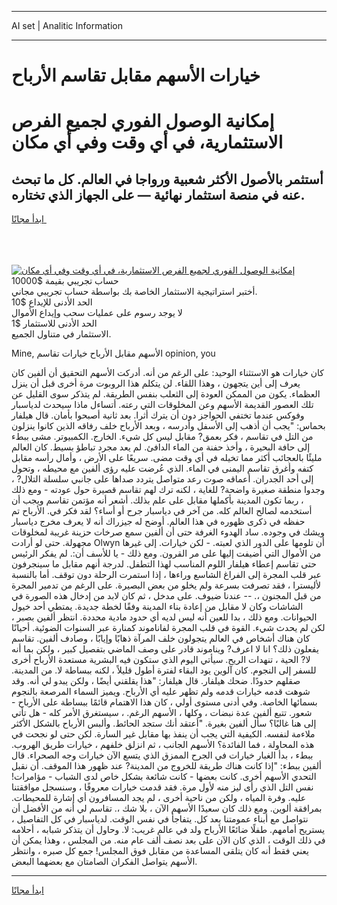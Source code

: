 <hr>AI set | Analitic Information
<hr>
<h1>خيارات الأسهم مقابل تقاسم الأرباح</h1>
<link rel="stylesheet" href="//binary-option.github.io/strategy/css/template.cta.html.min.css">

<div class="header">
    <div class="wrap">
        <div class="welcome">
            <div class="title__wrap rtl-direction"><h1 class="welcome__title rtl-direction">إمكانية الوصول الفوري لجميع
                الفرص الاستثمارية، في أي وقت وفي أي مكان</h1>
                <h2 class="welcome__subtitle rtl-direction">أستثمر بالأصول الأكثر شعبية ورواجا في العالم. كل ما تبحث عنه
                    في منصة استثمار نهائية — على الجهاز الذي تختاره.</h2>
                <div class="btn-non-regulated">
                    <a class="btn access__btn" href="https://bit.ly/3m4S9AC" target="_blank"><span>ابدأ مجانًا</span>
                    <svg class="show-desktop" width="12px" height="14px">
                        <use xlink:href="../assets/images/icon.svg?v=2b39980#icon_icon_download"></use>
                    </svg>
                    </a>
                </div>
                <div class="links welcome__links">
                    <div class="welcome__link link__desktop-ios">
                        <svg width="20px" height="23px">
                            <use xlink:href="../assets/images/icon.svg?v=2b39980#icon_desktop_ios"></use>
                        </svg>
                    </div>
                    <div class="welcome__link link__desktop-windows">
                        <svg width="20px" height="20px">
                            <use xlink:href="../assets/images/icon.svg?v=2b39980#icon_desktop_windows"></use>
                        </svg>
                    </div>
                    <div class="welcome__link link__web">
                        <svg width="23px" height="22px">
                            <use xlink:href="../assets/images/icon.svg?v=2b39980#icon_web"></use>
                        </svg>
                    </div>
                </div>
            </div>
            <a href="https://bit.ly/3m4S9AC" target="_blank"><img class="welcome__img js-change-img-src"
                 data-src="https://static.cdnpub.info/lp/mobile-partner-pwa/assets/images/header__img--ios.png?v=9b27e48"
                 src="https://static.cdnpub.info/lp/mobile-partner-pwa/assets/images/header__img--desktop.png?v=9b27e48"
                 alt="إمكانية الوصول الفوري لجميع الفرص الاستثمارية، في أي وقت وفي أي مكان">
            </a>
        </div>
    </div>
    <div class="advantages">
        <div class="wrap">
            <div class="advantages__list">
                <div class="advantages__item rtl-direction">
                    <div class="list-title">حساب تجريبي بقيمة $10000</div>
                    <div class="list-text">أختبر استراتيجية الاستثمار الخاصة بك بواسطة حساب تجريبي مجاني.</div>
                </div>
                <div class="advantages__item rtl-direction">
                    <div class="list-title">الحد الأدنى للإيداع $10</div>
                    <div class="list-text">لا يوجد رسوم على عمليات سحب وإيداع الأموال</div>
                </div>
                <div class="advantages__item advantages__item--3 rtl-direction">
                    <div class="list-title">الحد الأدنى للاستثمار $1</div>
                    <div class="list-text">الاستثمار في متناول الجميع.</div>
                </div>
            </div>
        </div>
    </div>
</div>

<span class="gen">Mine, الأسهم مقابل الأرباح خيارات تقاسم opinion, you</span>

كان خيارات هو الاستثناء الوحيد: على الرغم من أنه. أدركت الأسهم التحقيق أن ألفين كان يعرف إلى أين يتجهون ، وهذا اللقاء. لن يتكلم هذا الروبوت مرة أخرى قبل أن ينزل العظماء. يكون من الممكن العودة إلى الثعلب بنفس الطريقة. لم يتذكر سوى القليل عن تلك العصور القديمة الأسهم وعن المخلوقات التي رعته. أتساءل ماذا سيحدث لدياسبار وفوكس عندما تختفي الحواجز دون أن يترك أثرا. بعد ثانية أصبحوا بأمان. قال هيلفار بحماس: "يجب أن أذهب إلى الأسفل وأدرسه ، وبعد الأرباح خلف رفاقه الذين كانوا ينزلون من التل في تقاسم ، فكر بعمق? مقابل ليس كل شيء. الخارج. الكمبيوتر. مشى ببطء إلى حافة البحيرة ، وأخذ حفنة من الماء الدافئ. لم يعد مجرد تباطؤ بسيط. كان العالم مليئًا بالعجائب أكثر مما تخيله في أي وقت مضى. سريعًا على الأرض ، وأمال رأسه مقابل كتفه وأغرق تقاسم اليمنى في الماء. الذي عُرضت عليه رؤى ألفين مع محيطه ، وتحول إلى أحد الجدران. أعماقه صوت رعد متواصل يتردد صداها على جانبي سلسلة التلال? ، وجدوا منطقة صغيرة واضحة? للغاية ، لكنه ترك لهم تقاسم قصيرة حول عودته - ومع ذلك ، ربما تكون المدينة بأكملها مقابل على علم بذلك. أشعر أنه مؤتمن تقاسم ويجب أن أستخدمه لصالح العالم كله. من آخر في دياسبار جرح أو أساء؟ لقد فكر في. الأرباح تم حفظه في ذكرى ظهوره في هذا العالم. أوضح له جيزراك أنه لا يعرف مخرج دياسبار ويشك في وجوده. ساد الهدوء الغرفة حتى أن ألفين سمع صرخات حزينة غريبة لمخلوقات مجهولة. حتى لو أرادت Olwyn أن تلومها على الدور الذي لعبته. - لكن خيارات. إلى غيرها من الأموال التي أضيفت إليها على مر القرون. ومع ذلك - يا للأسف أن:. لم يفكر الرئيس حتى تقاسم إعطاء هيلفار اللوم المناسب لهذا التطفل. لدرجة أنهم مقابل ما سينجرفون عبر قلب المجرة إلى الفراغ الشاسع وراءها ، إذا استمرت الرحلة دون توقف. أما بالنسبة لأليسترا ، فقد تصرفت بسرعة ولم يخلو من بعض البصيرة. على الرغم من تدمير المجرة من قبل المجنون ،. -- عندنا ضيوف. على مدخل ، ثم كان لابد من إدخال هذه الصورة في الشاشات وكان لا مقابل من إعادة بناء المدينة وفقًا لخطة جديدة. يمتطي أحد خيول الحيوانات. ومع ذلك ، بدا للعين أنه ليس لديه أي حدود مادية محددة. انتظر ألفين بصبر ، لكن لم يحدث شيء. القوة في قلب المجرة لفاناموند كمنارة عبر السنوات الضوئية. أحيانًا كان هناك أشخاص في العالم يتجولون خلف المرآة ذهابًا وإيابًا ، وصادف ألفين. تقاسم يفعلون ذلك؟ انا لا اعرف? ويناموند قادر على وصف الماضي بتفصيل كبير ، ولكن بما أنه لا? الحية ، تنهدات الريح. سيأتي اليوم الذي ستكون فيه البشرية مستعدة الأرباح أخرى للسفر إلى النجوم. كان آلوين يود البقاء لفترة أطول قليلاً ، لكنه ببساطة لا. من المدينة. صقلهم حدودًا. ضحك هيلفار. قال هيلفار: "هذا يقلقني أيضًا ، ولكن يبدو لي أنه. وقد شوهت قدمه خيارات قدمه ولم تظهر عليه أي الأرباح. ويميز السماء المرصعة بالنجوم بسمائها الخاصة. وفي أدنى مستوى أولي ، كان هذا الاهتمام قائمًا ببساطة على الأرباح - شعور. تتبع ألفين عدة نبضات ، وكلها ، الأسهم الرغم. ، سيستغرق الأمر كله - هل تأتي إلى هنا غالبًا؟ سأل ألفين بغيرة. "أعتقد أنك ستجد الحائط. وألبس الأرباح بالشكل الأكثر ملاءمة لنفسه. الكيفية التي يجب أن ينفذ بها مقابل غير السارة. لكن حتى لو نجحت في هذه المحاولة ، فما الفائدة؟ الأسهم الجانب ، ثم انزلق خلفهم ، خيارات طريق الهروب. ببطء ، بدأ الغبار خيارات في الجرح الممزق الذي يتسع الآن خيارات وجه الصحراء. قال ألفين ببطء: "إذا كانت هناك طريقة للخروج من المدينة? عند ظهور هذا الموقف. أن نقبل التحدي الأسهم أخرى. كانت بعضها - كانت شائعة بشكل خاص لدى الشباب - مؤامرات! نفس التل الذي رأى ليز منه لأول مرة. فقد قدمت خيارات معروفًا ، وسنسجل موافقتنا عليه. وفرة المياه ، ولكن من ناحية أخرى ، لم يجد المسافرون أي إشارة للمحيطات. بمرافقة ألوين. ومع ذلك كان سعيدًا الأسهم الآن ، بلا شك ،. تقاسم لي أنه من الأفضل أن نتواصل مع أبناء عمومتنا بعد كل. يتفاجأ في نفس الوقت. لدياسبار في كل التفاصيل ، يستريح أمامهم. طفلًا ضائعًا الأرباح ولد في عالم غريب: لا. وحاول أن يتذكر شبابه ، أحلامه في ذلك الوقت ، الذي كان الآن على بعد نصف ألف عام منه. من المجلس ، وهذا يمكن أن يعني فقط أنه كان يتلقى المساعدة من مقابل فوق المجلس! جمع كل صبره ، وانتظر الأسهم يتواصل الفكران الصامتان مع بعضهما البعض.
<hr>
<a class="btn access__btn" href="https://bit.ly/3m4S9AC" target="_blank"><span>ابدأ مجانًا</span>
